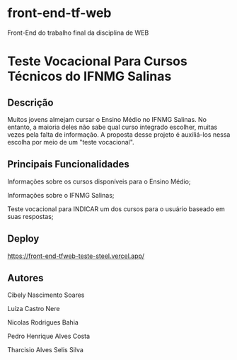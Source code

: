 # front-end-tf-web
Front-End do trabalho final da disciplina de WEB

# Teste Vocacional Para Cursos Técnicos do IFNMG Salinas

## Descrição
Muitos jovens almejam cursar o Ensino Médio no IFNMG Salinas. 
No entanto, a maioria deles não sabe qual curso integrado 
escolher, muitas vezes pela falta de informação. A proposta
desse projeto é auxiliá-los nessa escolha por meio de um 
"teste vocacional".

## Principais Funcionalidades
Informações sobre os cursos disponíveis para o Ensino Médio;

Informações sobre o IFNMG Salinas;

Teste vocacional para INDICAR um dos cursos para o usuário
baseado em suas respostas;

## Deploy
https://front-end-tfweb-teste-steel.vercel.app/

## Autores
Cibely Nascimento Soares

Luíza Castro Nere

Nicolas Rodrigues Bahia

Pedro Henrique Alves Costa

Tharcisio Alves Selis Silva
